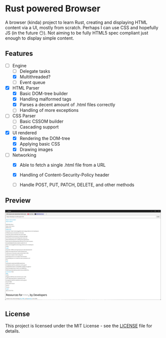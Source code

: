 # Rust powered Browser

A browser (kinda) project to learn Rust, creating and displaying HTML content via a UI, mostly from scratch. Perhaps I can use CSS and hopefully JS (in the future 😶). Not aiming to be fully HTML5 spec compliant just enough to display simple content.

## Features
- [ ] Engine
  - [ ] Delegate tasks
  - [x] Multithreaded?
  - [ ] Event queue
- [x] HTML Parser
  - [x] Basic DOM-tree builder
  - [x] Handling malformed tags
  - [x] Parses a decent amount of .html files correctly
  - [ ] Handling of more exceptions
- [ ] CSS Parser
  - [ ] Basic CSSOM builder
  - [ ] Cascading support
- [x] UI rendered
  - [x] Rendering the DOM-tree
  - [x] Applying basic CSS
  - [x] Drawing images
- [ ] Networking
  - [x] Able to fetch a single .html file from a URL
  - [x] Handling of Content-Security-Policy header
  - [ ] Handle POST, PUT, PATCH, DELETE, and other methods


## Preview

<img src="./docs/preview.webp" alt="A screenshot of 'https://developer.mozilla.org/en-US/' from the current build alongside YouTube and Amazon tabs">

## License

This project is licensed under the MIT License - see the [LICENSE](LICENSE) file for details.
